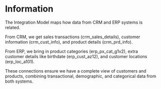 # Information
The Integration Model maps how data from CRM and ERP systems is related.

From CRM, we get sales transactions (crm_sales_details), customer information (crm_cust_info), and product details (crm_prd_info).

From ERP, we bring in product categories (erp_px_cat_g1v2), extra customer details like birthdate (erp_cust_az12), and customer locations (erp_loc_a101).

These connections ensure we have a complete view of customers and products, combining transactional, demographic, and categorical data from both systems.
